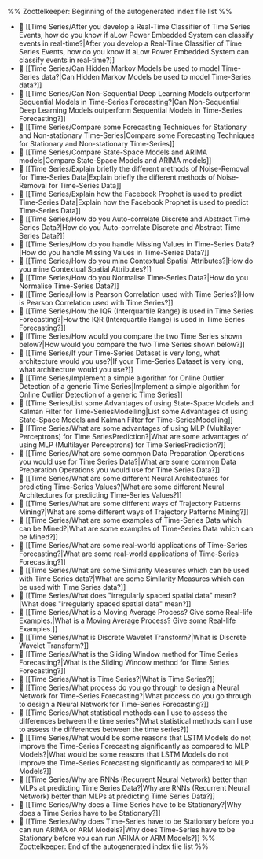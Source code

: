 %% Zoottelkeeper: Beginning of the autogenerated index file list  %%
- 📄 [[Time Series/After you develop a Real-Time Classifier of Time Series Events, how do you know if aLow Power Embedded System can classify events in real-time?|After you develop a Real-Time Classifier of Time Series Events, how do you know if aLow Power Embedded System can classify events in real-time?]]
- 📄 [[Time Series/Can Hidden Markov Models be used to model Time-Series data?|Can Hidden Markov Models be used to model Time-Series data?]]
- 📄 [[Time Series/Can Non-Sequential Deep Learning Models outperform Sequential Models in Time-Series Forecasting?|Can Non-Sequential Deep Learning Models outperform Sequential Models in Time-Series Forecasting?]]
- 📄 [[Time Series/Compare some Forecasting Techniques for Stationary and Non-stationary Time-Series|Compare some Forecasting Techniques for Stationary and Non-stationary Time-Series]]
- 📄 [[Time Series/Compare State-Space Models and ARIMA models|Compare State-Space Models and ARIMA models]]
- 📄 [[Time Series/Explain briefly the different methods of Noise-Removal for Time-Series Data|Explain briefly the different methods of Noise-Removal for Time-Series Data]]
- 📄 [[Time Series/Explain how the Facebook Prophet is used to predict Time-Series Data|Explain how the Facebook Prophet is used to predict Time-Series Data]]
- 📄 [[Time Series/How do you Auto-correlate Discrete and Abstract Time Series Data?|How do you Auto-correlate Discrete and Abstract Time Series Data?]]
- 📄 [[Time Series/How do you handle Missing Values in Time-Series Data?|How do you handle Missing Values in Time-Series Data?]]
- 📄 [[Time Series/How do you mine Contextual Spatial Attributes?|How do you mine Contextual Spatial Attributes?]]
- 📄 [[Time Series/How do you Normalise Time-Series Data?|How do you Normalise Time-Series Data?]]
- 📄 [[Time Series/How is Pearson Correlation used with Time Series?|How is Pearson Correlation used with Time Series?]]
- 📄 [[Time Series/How the IQR (Interquartile Range) is used in Time Series Forecasting?|How the IQR (Interquartile Range) is used in Time Series Forecasting?]]
- 📄 [[Time Series/How would you compare the two Time Series shown below?|How would you compare the two Time Series shown below?]]
- 📄 [[Time Series/If your Time-Series Dataset is very long, what architecture would you use?|If your Time-Series Dataset is very long, what architecture would you use?]]
- 📄 [[Time Series/Implement a simple algorithm for Online Outlier Detection of a generic Time Series|Implement a simple algorithm for Online Outlier Detection of a generic Time Series]]
- 📄 [[Time Series/List some Advantages of using State-Space Models and Kalman Filter for Time-SeriesModelling|List some Advantages of using State-Space Models and Kalman Filter for Time-SeriesModelling]]
- 📄 [[Time Series/What are some advantages of using MLP (Multilayer Perceptrons) for Time SeriesPrediction?|What are some advantages of using MLP (Multilayer Perceptrons) for Time SeriesPrediction?]]
- 📄 [[Time Series/What are some common Data Preparation Operations you would use for Time Series Data?|What are some common Data Preparation Operations you would use for Time Series Data?]]
- 📄 [[Time Series/What are some different Neural Architectures for predicting Time-Series Values?|What are some different Neural Architectures for predicting Time-Series Values?]]
- 📄 [[Time Series/What are some different ways of Trajectory Patterns Mining?|What are some different ways of Trajectory Patterns Mining?]]
- 📄 [[Time Series/What are some examples of Time-Series Data which can be Mined?|What are some examples of Time-Series Data which can be Mined?]]
- 📄 [[Time Series/What are some real-world applications of Time-Series Forecasting?|What are some real-world applications of Time-Series Forecasting?]]
- 📄 [[Time Series/What are some Similarity Measures which can be used with Time Series data?|What are some Similarity Measures which can be used with Time Series data?]]
- 📄 [[Time Series/What does "irregularly spaced spatial data" mean?|What does "irregularly spaced spatial data" mean?]]
- 📄 [[Time Series/What is a Moving Average Process? Give some Real-life Examples.|What is a Moving Average Process? Give some Real-life Examples.]]
- 📄 [[Time Series/What is Discrete Wavelet Transform?|What is Discrete Wavelet Transform?]]
- 📄 [[Time Series/What is the Sliding Window method for Time Series Forecasting?|What is the Sliding Window method for Time Series Forecasting?]]
- 📄 [[Time Series/What is Time Series?|What is Time Series?]]
- 📄 [[Time Series/What process do you go through to design a Neural Network for Time-Series Forecasting?|What process do you go through to design a Neural Network for Time-Series Forecasting?]]
- 📄 [[Time Series/What statistical methods can I use to assess the differences between the time series?|What statistical methods can I use to assess the differences between the time series?]]
- 📄 [[Time Series/What would be some reasons that LSTM Models do not improve the Time-Series Forecasting significantly as compared to MLP Models?|What would be some reasons that LSTM Models do not improve the Time-Series Forecasting significantly as compared to MLP Models?]]
- 📄 [[Time Series/Why are RNNs (Recurrent Neural Network) better than MLPs at predicting Time Series Data?|Why are RNNs (Recurrent Neural Network) better than MLPs at predicting Time Series Data?]]
- 📄 [[Time Series/Why does a Time Series have to be Stationary?|Why does a Time Series have to be Stationary?]]
- 📄 [[Time Series/Why does Time-Series have to be Stationary before you can run ARIMA or ARM Models?|Why does Time-Series have to be Stationary before you can run ARIMA or ARM Models?]]
%% Zoottelkeeper: End of the autogenerated index file list  %%
